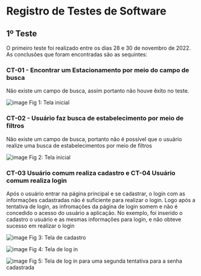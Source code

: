 # Registro de Testes de Software

## 1º Teste

O primeiro teste foi realizado entre os dias 28 e 30 de novembro de 2022. As conclusões que foram encontradas são as sequintes:

### CT-01 - Encontrar um Estacionamento por meio do campo de busca

Não existe um campo de busca, assim portanto não houve êxito no teste.

![image](https://user-images.githubusercontent.com/41563209/198900497-c63b99b9-8f93-4e06-b843-f8752fe290b1.png)
Fig 1: Tela inicial

### CT-02 - Usuário faz busca de estabelecimento por meio de filtros

Não existe um campo de busca, portanto não é possível que o usuário realize uma busca de estabelecimentos por meio de filtros

![image](https://user-images.githubusercontent.com/41563209/198900538-e24bff08-c52a-4860-9560-01c23fd33e1d.png)
Fig 2: Tela inicial

### CT-03 Usuário comum realiza cadastro e CT-04 Usuário comum realiza login

Após o usuário entrar na página principal e se cadastrar, o login com as informações cadastradas não é suficiente para realizar o login. Logo após a tentativa de login, as infromações da página de login somem e não é concedido o acesso do usuário a aplicação.
No exemplo, foi inserido o cadastro o usuário e as mesmas informações para login, e não obteve sucesso em realizar o login

![image](https://user-images.githubusercontent.com/41563209/198900610-4dce99ac-0d56-437b-9ecd-12d3f401d055.png)
Fig 3: Tela de cadastro

![image](https://user-images.githubusercontent.com/41563209/198900637-a4986f5a-e8a4-4186-90d2-6d90cd861fb6.png)
Fig 4: Tela de log in

![image](https://user-images.githubusercontent.com/41563209/198900668-01b9b4cb-4a93-48ca-8bf4-b1076896acb0.png)
Fig 5: Tela de log in para uma segunda tentativa para a senha cadastrada


